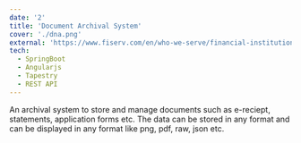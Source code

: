 ```yaml
---
date: '2'
title: 'Document Archival System'
cover: './dna.png'
external: 'https://www.fiserv.com/en/who-we-serve/financial-institutions/banks/bank-platforms/dna-platform/enterprise-content-management/digital-document-for-dna.html'
tech:
  - SpringBoot
  - Angularjs
  - Tapestry
  - REST API
---
```


An archival system to store and manage documents such as e-reciept, statements, application forms etc. The data can be stored in any format and can be displayed in any format like png, pdf, raw, json etc.
